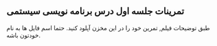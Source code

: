 ## تمرینات جلسه اول درس برنامه نویسی سیستمی

طبق توضیحات فیلم, تمرین خود را در این مخزن آپلود کنید.
حتما اسم فایل ها به نام خودتون باشه.
